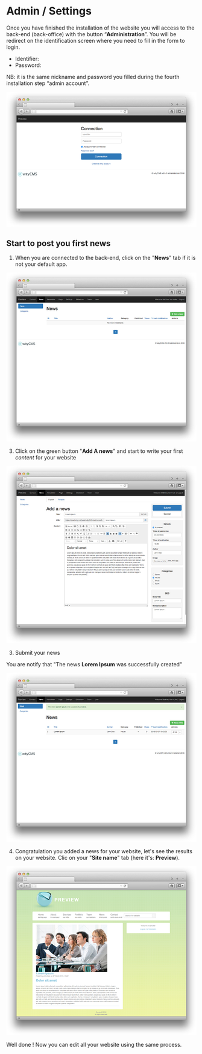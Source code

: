 # Admin / Settings

Once you have finished the installation of the website you will access to the back-end (back-office) with the button “**Administration**”. You will be redirect on the identification screen where you need to fill in the form to login.

* Identifier:
* Password:

NB: it is the same nickname and password you filled during the fourth installation step “admin account”.

![](connect-01.png)

## Start to post you first news

1. When you are connected to the back-end, click on the "**News**" tab if it is not your default app. 

![](post-news-01.png)

3. Click on the green button "**Add A news**" and start to write your first *content* for your website

![](post-news-02.png)

3.  Submit your news

You are notify that "The news **Lorem Ipsum** was successfully created"

![](post-news-03.png)

4.  Congratulation you added a news for your website, let's see the results on your website. Clic on your "**Site name**" tab (here it's: **Preview**).

![](post-news-04.png)

Well done ! Now you can edit all your website using the same process. 



